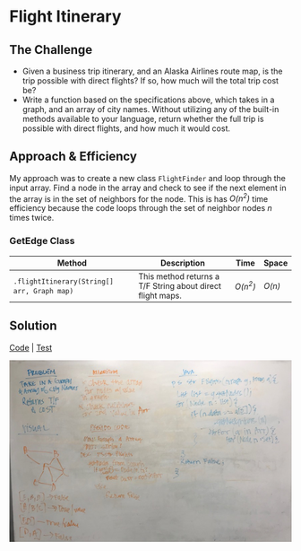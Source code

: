 # Flight Itinerary
## The Challenge
- Given a business trip itinerary, and an Alaska Airlines route map, is the trip possible with direct flights? If so, how much will the total trip cost be?
- Write a function based on the specifications above, which takes in a graph, and an array of city names. Without utilizing any of the built-in methods available to your language, return whether the full trip is possible with direct flights, and how much it would cost.

## Approach & Efficiency
My approach was to create a new class `FlightFinder` and loop through the input array. Find a node in the array and check to see if the next element in the array is in the set of neighbors for the node. This is has *O(n<sup>2</sup>)* time efficiency because the code loops through the set of neighbor nodes *n* times twice.

### GetEdge Class
Method | Description | Time | Space
---- | ---- | ---- | ----
`.flightItinerary(String[] arr, Graph map)` | This method returns a T/F String about direct flight maps. |*O(n<sup>2</sup>)* | *O(n)*

## Solution
[Code](../src/main/java/graph/getEdge/GetEdge.java) | [Test](../src/main/test/graph/getEdge/GraphTest.java)

![White Board Solution to Flight Finder](../assets/graph_flight.JPG)